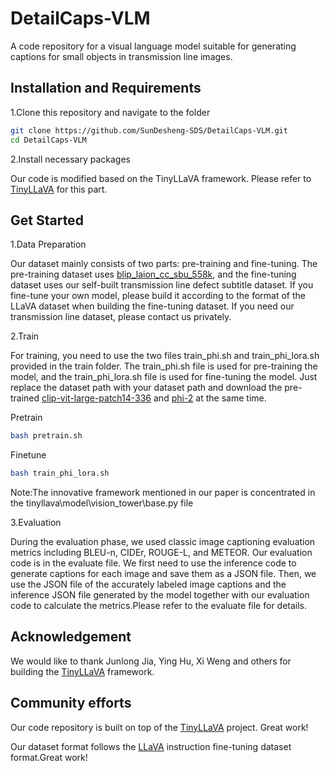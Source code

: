 # DetailCaps-VLM
A code repository for a visual language model suitable for generating captions for small objects in transmission line images.
## Installation and Requirements
1.Clone this repository and navigate to the folder
```bash
git clone https://github.com/SunDesheng-SDS/DetailCaps-VLM.git
cd DetailCaps-VLM
```
2.Install necessary packages

Our code is modified based on the TinyLLaVA framework. Please refer to [TinyLLaVA](https://github.com/TinyLLaVA/TinyLLaVA_Factory) for this part.

## Get Started

1.Data Preparation

Our dataset mainly consists of two parts: pre-training and fine-tuning. The pre-training dataset uses [blip_laion_cc_sbu_558k](https://huggingface.co/datasets/liuhaotian/LLaVA-Pretrain/tree/main), and the fine-tuning dataset uses our self-built transmission line defect subtitle dataset. If you fine-tune your own model, please build it according to the format of the LLaVA dataset when building the fine-tuning dataset. If you need our transmission line dataset, please contact us privately.

2.Train

For training, you need to use the two files train_phi.sh and train_phi_lora.sh provided in the train folder. The train_phi.sh file is used for pre-training the model, and the train_phi_lora.sh file is used for fine-tuning the model. Just replace the dataset path with your dataset path and download the pre-trained [clip-vit-large-patch14-336](https://huggingface.co/openai/clip-vit-large-patch14-336/tree/main) and [phi-2](https://huggingface.co/microsoft/phi-2/tree/main) at the same time.

Pretrain
```bash
bash pretrain.sh
```

Finetune
```bash
bash train_phi_lora.sh
```

Note:The innovative framework mentioned in our paper is concentrated in the tinyllava\model\vision_tower\base.py file

3.Evaluation

During the evaluation phase, we used classic image captioning evaluation metrics including BLEU-n, CIDEr, ROUGE-L, and METEOR. Our evaluation code is in the evaluate file. We first need to use the inference code to generate captions for each image and save them as a JSON file. Then, we use the JSON file of the accurately labeled image captions and the inference JSON file generated by the model together with our evaluation code to calculate the metrics.Please refer to the evaluate file for details.

## Acknowledgement
We would like to thank Junlong Jia, Ying Hu, Xi Weng and others for building the [TinyLLaVA](https://github.com/TinyLLaVA/TinyLLaVA_Factory) framework.
## Community efforts
Our code repository is built on top of the [TinyLLaVA](https://github.com/TinyLLaVA/TinyLLaVA_Factory) project. Great work!

Our dataset format follows the [LLaVA](https://github.com/haotian-liu/LLaVA) instruction fine-tuning dataset format.Great work!



